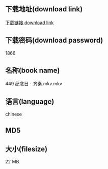 ## 下载地址(download link)
[下载链接 download link](https://voluble-croquembouche-d321dc.netlify.app/?s=449+%E7%BA%AA%E5%BF%B5%E6%97%A5+-+%E9%BD%90%E7%A7%A6.mkv)

## 下载密码(download password)
1866

## 名称(book name)
449 纪念日 - 齐秦.mkv.mkv

## 语言(language)
chinese

## MD5


## 大小(filesize)
22 MB

